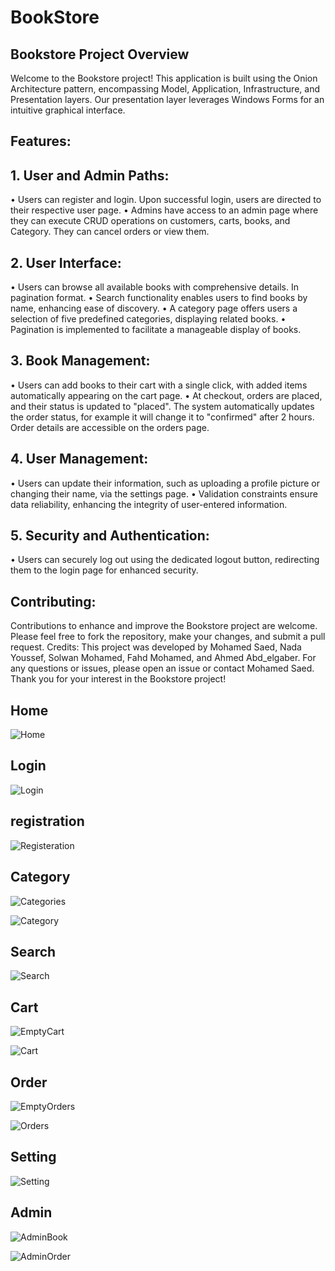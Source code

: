 # BookStore
## Bookstore Project Overview

Welcome to the Bookstore project! This application is built using the Onion Architecture pattern, encompassing Model, Application, Infrastructure, and Presentation layers. Our presentation layer leverages Windows Forms for an intuitive graphical interface.

## Features:
## 1.	User and Admin Paths:
•	Users can register and login. Upon successful login, users are directed to their respective user page.
•	Admins have access to an admin page where they can execute CRUD operations on customers, carts, books, and Category. They can cancel orders or view them.

## 2.	User Interface:
•	Users can browse all available books with comprehensive details. In pagination format.
•	Search functionality enables users to find books by name, enhancing ease of discovery.
•	A category page offers users a selection of five predefined categories, displaying related books.
•	Pagination is implemented to facilitate a manageable display of books.

## 3.	Book Management:
•	Users can add books to their cart with a single click, with added items automatically appearing on the cart page.
•	At checkout, orders are placed, and their status is updated to "placed". The system automatically updates the order status, for example it will change it to "confirmed" after 2 hours. Order details are accessible on the orders page.

## 4.	User Management:
•	Users can update their information, such as uploading a profile picture or changing their name, via the settings page.
•	Validation constraints ensure data reliability, enhancing the integrity of user-entered information.

## 5.	Security and Authentication:
•	Users can securely log out using the dedicated logout button, redirecting them to the login page for enhanced security.

## Contributing:
Contributions to enhance and improve the Bookstore project are welcome. Please feel free to fork the repository, make your changes, and submit a pull request.
Credits:
This project was developed by Mohamed Saed, Nada Youssef, Solwan Mohamed, Fahd Mohamed, and Ahmed Abd_elgaber.
For any questions or issues, please open an issue or contact Mohamed Saed. Thank you for your interest in the Bookstore project!


## Home

![Home](https://github.com/Mohammed-Said/VisualProject/assets/40707481/a93d45c1-9b07-4b83-a571-1409a84062fa)

## Login
![Login](https://github.com/Mohammed-Said/VisualProject/assets/40707481/6b1bada4-b843-4d8e-a8df-ec75707be70f)

## registration
![Registeration](https://github.com/Mohammed-Said/VisualProject/assets/40707481/6248bdbe-8b9d-4b56-9ef9-668057a3d70a)

## Category
![Categories](https://github.com/Mohammed-Said/VisualProject/assets/40707481/376d376a-fd93-4be3-901b-d091ea625005)

![Category](https://github.com/Mohammed-Said/VisualProject/assets/40707481/9dd06a09-54dc-4b63-9a10-ab7419e6a8b0)

## Search

![Search](https://github.com/Mohammed-Said/VisualProject/assets/40707481/18a42531-652c-43ca-b5d5-a5a9d525be48)

## Cart
![EmptyCart](https://github.com/Mohammed-Said/VisualProject/assets/40707481/31fb877c-f244-4a02-83d9-5ad4b242dc75)

![Cart](https://github.com/Mohammed-Said/VisualProject/assets/40707481/1445ef2a-5895-4c3d-a6d8-8bea76de3357)

## Order

![EmptyOrders](https://github.com/Mohammed-Said/VisualProject/assets/40707481/f3ef556e-1052-4752-b323-febd03bafdac)

![Orders](https://github.com/Mohammed-Said/VisualProject/assets/40707481/38132c27-4c03-4aea-b776-a11877b1cf8b)

## Setting

![Setting](https://github.com/Mohammed-Said/VisualProject/assets/40707481/89e6e1ed-6c34-4cd0-8d45-bf2021810ba6)

## Admin

![AdminBook](https://github.com/Mohammed-Said/VisualProject/assets/40707481/10b7f86e-8e4d-4be1-87d5-c9d39d57d06d)

![AdminOrder](https://github.com/Mohammed-Said/VisualProject/assets/40707481/d3b08991-8da7-4650-b61a-4406cd1aa200)




